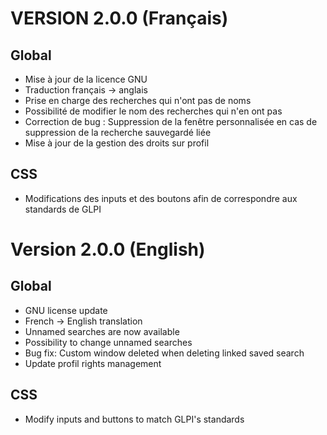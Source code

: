 # VERSION 2.0.0 (Français)

## Global

* Mise à jour de la licence GNU
* Traduction français -> anglais
* Prise en charge des recherches qui n'ont pas de noms
* Possibilité de modifier le nom des recherches qui n'en ont pas
* Correction de bug : Suppression de la fenêtre personnalisée en cas de suppression de la recherche sauvegardé liée
* Mise à jour de la gestion des droits sur profil

## CSS

* Modifications des inputs et des boutons afin de correspondre aux standards de GLPI

# Version 2.0.0 (English)

## Global

* GNU license update
* French -> English translation
* Unnamed searches are now available
* Possibility to change unnamed searches
* Bug fix: Custom window deleted when deleting linked saved search
* Update profil rights management

## CSS

* Modify inputs and buttons to match GLPI's standards